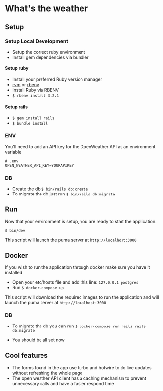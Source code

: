 # What's the weather

## Setup

### Setup Local Development
- Setup the correct ruby environment
- Install gem dependencies via bundler

#### Setup ruby
- Install your preferred Ruby version manager
- [rvm](https://rvm.io/rvm/install) or [rbenv](https://github.com/rbenv/rbenv#installation)
- Install Ruby via RBENV
- `$ rbenv install 3.2.1`

#### Setup rails
- `$ gem install rails`
- `$ bundle install`

### ENV

You'll need to add an API key for the OpenWeather API as an environment variable

```
# .env
OPEN_WEATHER_API_KEY=YOURAPIKEY
```


### DB
- Create the db `$ bin/rails db:create`
- To migrate the db just run `$ bin/rails db:migrate`

## Run
Now that your environment is setup, you are ready to start the application.

`$ bin/dev`


This script will launch the puma server at `http://localhost:3000`

## Docker
If you wish to run the application through docker make sure you have it installed
- Open your etc/hosts file and add this line: `127.0.0.1 postgres`
- Run `$ docker-compose up`

This script will download the required images to run the application and will launch the puma server at `http://localhost:3000`

### DB
- To migrate the db you can run `$ docker-compose run rails rails db:migrate`

- You should be all set now


## Cool features
- The forms found in the app use turbo and hotwire to do live updates without refreshing the whole page
- The open weather API client has a caching mechanism to prevent unnecessary calls and have a faster respond time
